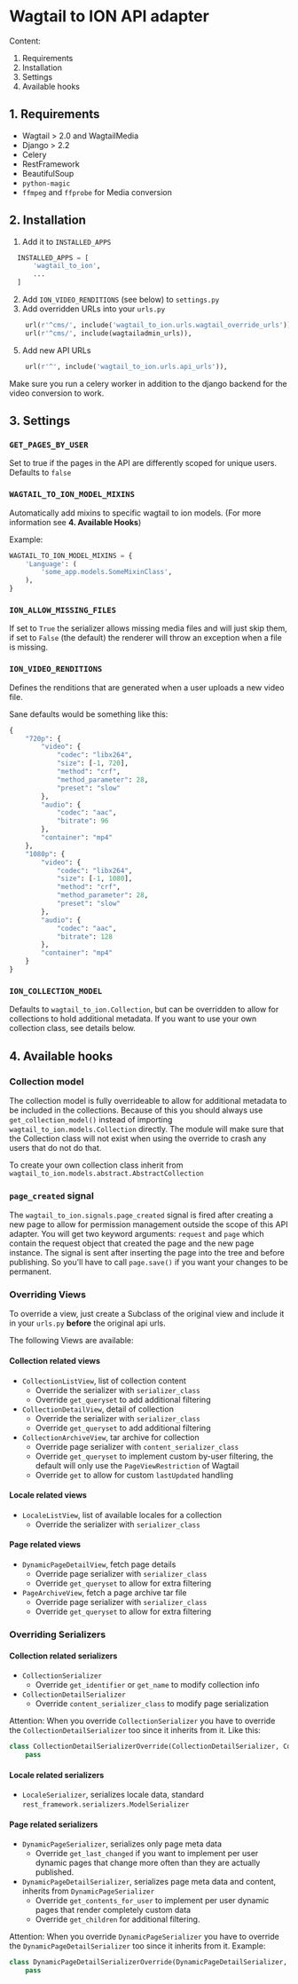 # Wagtail to ION API adapter

Content:

1. Requirements
2. Installation
3. Settings
4. Available hooks

## 1. Requirements

- Wagtail > 2.0 and WagtailMedia
- Django > 2.2
- Celery
- RestFramework
- BeautifulSoup
- `python-magic`
- `ffmpeg` and `ffprobe` for Media conversion

## 2. Installation

1. Add it to `INSTALLED_APPS`
```python
  INSTALLED_APPS = [
      'wagtail_to_ion',
      ...
  ]
```
2. Add `ION_VIDEO_RENDITIONS` (see below) to `settings.py`
4. Add overridden URLs into your `urls.py`
```python
    url(r'^cms/', include('wagtail_to_ion.urls.wagtail_override_urls')), # overridden urls by the api adapter
    url(r'^cms/', include(wagtailadmin_urls)),                           # default wagtail admin urls
```
5. Add new API URLs
```python
    url(r'^', include('wagtail_to_ion.urls.api_urls')),
```

Make sure you run a celery worker in addition to the django backend for the video conversion to work.

## 3. Settings

### `GET_PAGES_BY_USER`

Set to true if the pages in the API are differently scoped for unique users. Defaults to `false`

### `WAGTAIL_TO_ION_MODEL_MIXINS`

Automatically add mixins to specific wagtail to ion models. (For more information see __4. Available Hooks__)

Example:

```python
WAGTAIL_TO_ION_MODEL_MIXINS = {
    'Language': (
        'some_app.models.SomeMixinClass',
    ),
}
```

### `ION_ALLOW_MISSING_FILES`

If set to `True` the serializer allows missing media files and will just skip them, if set to `False` (the default) the renderer will throw an exception when a file is missing.

### `ION_VIDEO_RENDITIONS`

Defines the renditions that are generated when a user uploads a new video file.

Sane defaults would be something like this:

```python
{
    "720p": {
        "video": {
            "codec": "libx264",
            "size": [-1, 720],
            "method": "crf",
            "method_parameter": 28,
            "preset": "slow"
        },
        "audio": {
            "codec": "aac",
            "bitrate": 96
        },
        "container": "mp4"
    },
    "1080p": {
        "video": {
            "codec": "libx264",
            "size": [-1, 1080],
            "method": "crf",
            "method_parameter": 28,
            "preset": "slow"
        },
        "audio": {
            "codec": "aac",
            "bitrate": 128
        },
        "container": "mp4"
    }
}
```

### `ION_COLLECTION_MODEL`

Defaults to `wagtail_to_ion.Collection`, but can be overridden to allow for collections to hold
additional metadata. If you want to use your own collection class, see details below.

## 4. Available hooks

### Collection model

The collection model is fully overrideable to allow for additional metadata to be included in
the collections. Because of this you should always use `get_collection_model()` instead of
importing `wagtail_to_ion.models.Collection` directly. The module will make sure that the
Collection class will not exist when using the override to crash any users that do not do that.

To create your own collection class inherit from
`wagtail_to_ion.models.abstract.AbstractCollection`

### `page_created` signal

The `wagtail_to_ion.signals.page_created` signal is fired after creating a new page to allow
for permission management outside the scope of this API adapter. You will get two keyword
arguments: `request` and `page` which contain the request object that created the page and
the new page instance. The signal is sent after inserting the page into the tree and before
publishing. So you'll have to call `page.save()` if you want your changes to be permanent.

### Overriding Views

To override a view, just create a Subclass of the original view and include it in your
`urls.py` __before__ the original api urls.

The following Views are available:

#### Collection related views

- `CollectionListView`, list of collection content
  - Override the serializer with `serializer_class`
  - Override `get_queryset` to add additional filtering
- `CollectionDetailView`, detail of collection
  - Override the serializer with `serializer_class`
  - Override `get_queryset` to add additional filtering
- `CollectionArchiveView`, tar archive for collection
  - Override page serializer with `content_serializer_class`
  - Override `get_queryset` to implement custom by-user filtering, the default will only use
    the `PageViewRestriction` of Wagtail
  - Override `get` to allow for custom `lastUpdated` handling

#### Locale related views

- `LocaleListView`, list of available locales for a collection
  - Override the serializer with `serializer_class`

#### Page related views

- `DynamicPageDetailView`, fetch page details
  - Override page serializer with `serializer_class`
  - Override `get_queryset` to allow for extra filtering
- `PageArchiveView`, fetch a page archive tar file
  - Override page serializer with `serializer_class`
  - Override `get_queryset` to allow for extra filtering

### Overriding Serializers

#### Collection related serializers

- `CollectionSerializer`
  - Override `get_identifier` or `get_name` to modify collection info
- `CollectionDetailSerializer`
  - Override `content_serializer_class` to modify page serialization

Attention: When you override `CollectionSerializer` you have to override the
`CollectionDetailSerializer` too since it inherits from it. Like this:

```python
class CollectionDetailSerializerOverride(CollectionDetailSerializer, CollectionSerializerOverride):
    pass
```

#### Locale related serializers

- `LocaleSerializer`, serializes locale data, standard `rest_framework.serializers.ModelSerializer`

#### Page related serializers

- `DynamicPageSerializer`, serializes only page meta data
  - Override `get_last_changed` if you want to implement per user dynamic pages that change more often than
    they are actually published.
- `DynamicPageDetailSerializer`, serializes page meta data and content, inherits from `DynamicPageSerializer`
  - Override `get_contents_for_user` to implement per user dynamic pages that render completely custom data
  - Override `get_children` for additional filtering.

Attention: When you override `DynamicPageSerializer` you have to override the
`DynamicPageDetailSerializer` too since it inherits from it. Example:

```python
class DynamicPageDetailSerializerOverride(DynamicPageDetailSerializer, DynamicPageSerializerOverride):
    pass
```
